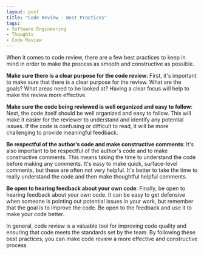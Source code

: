 ```yaml
---
layout: post
title: "Code Review - Best Practices"
tags:
- Software Engineering
- Thoughts
- Code Review
---
```


When it comes to code review, there are a few best practices to keep in mind in order to make the process as smooth and constructive as possible. 

**Make sure there is a clear purpose for the code review**: First, it's important to make sure that there is a clear purpose for the review. What are the goals? What areas need to be looked at? Having a clear focus will help to make the review more effective.

**Make sure the code being reviewed is well organized and easy to follow**: Next, the code itself should be well organized and easy to follow. This will make it easier for the reviewer to understand and identify any potential issues. If the code is confusing or difficult to read, it will be more challenging to provide meaningful feedback.

**Be respectful of the author’s code and make constructive comments**: It's also important to be respectful of the author's code and to make constructive comments. This means taking the time to understand the code before making any comments. It's easy to make quick, surface-level comments, but these are often not very helpful. It's better to take the time to really understand the code and then make thoughtful helpful comments.

**Be open to hearing feedback about your own code**: Finally, be open to hearing feedback about your own code. It can be easy to get defensive when someone is pointing out potential issues in your work, but remember that the goal is to improve the code. Be open to the feedback and use it to make your code better.

In general, code review is a valuable tool for improving code quality and ensuring that code meets the standards set by the team. By following these best practices, you can make code review a more effective and constructive process